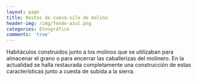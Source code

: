 ```yaml
---
layout: page
title: Restos de cueva-silo de molino
header-img: /img/fondo-azul.png
categories: Etnográfico
comments: 'true'
---
```



Habitáculos construidos junto a los molinos que se utilizaban para almacenar el grano o para encerrar las caballerizas del molinero. En la actualidad se halla restaurada completamente una construcción de estas características junto a cuesta de subida a la sierra.

<div class="photo-gallery">
<ul>
</ul>
</div>
